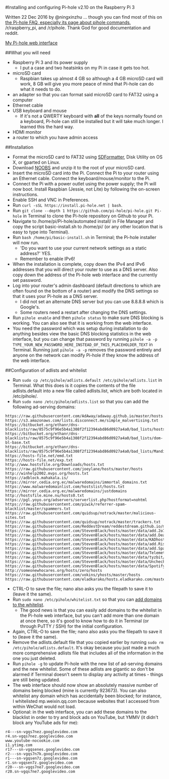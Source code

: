 #Installing and configuring Pi-hole v2.10 on the Raspberry Pi 3

Written 22 Dec 2016 by @ningxinzhu ... though you can find most of this on [the Pi-hole FAQ, especially its page about pihole commands](https://discourse.pi-hole.net/t/the-pihole-command-with-examples/738), /r/raspberry_pi, and /r/pihole. Thank God for good documentation and reddit.

[My Pi-hole web interface](https://i.imgur.com/NJ3v4TT.jpg)

##What you will need
- Raspberry Pi 3 and its power supply
  - I put a case and two heatsinks on my Pi in case it gets too hot.
- microSD card
  - Raspbian takes up almost 4 GB so although a 4 GB microSD card will work, 8 GB will give you more peace of mind that Pi-hole can do what it needs to do.
- an adapter so that you can format said microSD card to FAT32 using a computer
- Ethernet cable
- USB keyboard and mouse
  - If it's not a QWERTY keyboard with **all** of the keys normally found on a keyboard, Pi-hole can still be installed but it will take much longer. I learned this the hard way.
- HDMI monitor
- a router to which you have admin access

##Installation
- Format the microSD card to FAT32 using [SDFormatter](https://www.sdcard.org/downloads/formatter_4/), Disk Utility on OS X, or gparted on Linux.
- Download [NOOBS](https://www.raspberrypi.org/downloads/noobs/) and unzip it to the root of your microSD card.
- Insert the microSD card into the Pi. Connect the Pi to your router using an Ethernet cable. Connect the keyboard/mouse/monitor to the Pi.
- Connect the Pi with a power outlet using the power supply; the Pi will now boot. Install Raspbian (Jessie, not Lite) by following the on-screen instructions.
- Enable SSH and VNC in Preferences.
- Run `curl -sSL https://install.pi-hole.net | bash`.
- Run `git clone --depth 1 https://github.com/pi-hole/pi-hole.git Pi-hole` in Terminal to clone the Pi-hole repository on Github to your Pi.
- Navigate to /home/pi/Pi-hole/automated install/ in File Manager and copy the script basic-install.sh to /home/pi/ (or any other location that is easy to type into Terminal).
- Run `bash /home/pi/basic-install.sh` in Terminal; the Pi-hole installer will now run.
  - 'Do you want to use your current network settings as a static address?' YES.
  - Remember to enable IPv6!
- When the installation is complete, copy down the IPv4 and IPv6 addresses that you will direct your router to use as a DNS server. Also copy down the address of the Pi-hole web interface and the currently set password.
- Log into your router's admin dashboard (default directions to which are often found on the bottom of a router) and modify the DNS settings so that it uses your Pi-hole as a DNS server.
  - I did not set an alternate DNS server but you can use 8.8.8.8 which is Google's.
  - Some routers need a restart after changing the DNS settings.
- Run `pihole enable` and then `pihole status` to make sure DNS blocking is working. You can also see that it is working from the web interface.
- You need the password which was setup during installation to do anything besides view the basic DNS blocking statistics in the web interface, but you can change that password by running `pihole -a -p TYPE_YOUR_NEW_PASSWORD_HERE_INSTEAD_OF_THIS_PLACEHOLDER_TEXT` in Terminal. Running just `pihole -a -p` removes the password entirely and anyone on the network can modify Pi-hole if they know the address of the web interface.

##Configuration of adlists and whitelist
- Run `sudo cp /etc/pihole/adlists.default /etc/pihole/adlists.list` in Terminal. What this does is it copies the contents of the file adlists.default into a new file called adlists.list, which are both located in /etc/pihole/.
- Run `sudo nano /etc/pihole/adlists.list` so that you can add the following ad-serving domains:
```
https://raw.githubusercontent.com/AdAway/adaway.github.io/master/hosts.txt
https://s3.amazonaws.com/lists.disconnect.me/simple_malvertising.txt
https://bitbucket.org/ethanr/dns-blacklists/raw/8575c9f96e5b4a1308f2f12394abd86d0927a4a0/bad_lists/hosts.txt
https://bitbucket.org/ethanr/dns-blacklists/raw/8575c9f96e5b4a1308f2f12394abd86d0927a4a0/bad_lists/dom-bl-base.txt
https://bitbucket.org/ethanr/dns-blacklists/raw/8575c9f96e5b4a1308f2f12394abd86d0927a4a0/bad_lists/Mandiant_APT1_Report_Appendix_D.txt
https://hosts-file.net/emd.txt
https://hosts-file.net/exp.txt
http://www.hostsfile.org/Downloads/hosts.txt
https://raw.githubusercontent.com/joeylane/hosts/master/hosts
http://winhelp2002.mvps.org/hosts.txt
https://adblock.mahakala.is/
https://mirror.cedia.org.ec/malwaredomains/immortal_domains.txt
https://www.malwaredomainlist.com/hostslist/hosts.txt
https://mirror.cedia.org.ec/malwaredomains/justdomains
http://hostsfile.mine.nu/hosts0.txt
https://pgl.yoyo.org/adservers/serverlist.php?hostformat=nohtml
https://raw.githubusercontent.com/piwik/referrer-spam-blacklist/master/spammers.txt
https://raw.githubusercontent.com/quidsup/notrack/master/malicious-sites.txt
https://raw.githubusercontent.com/quidsup/notrack/master/trackers.txt
https://raw.githubusercontent.com/ReddestDream/reddestdream.github.io/master/Projects/MinimalHosts/etc/MinimalHostsBlocker/minimalhosts
https://raw.githubusercontent.com/StevenBlack/hosts/master/data/add.2o7Net/hosts
https://raw.githubusercontent.com/StevenBlack/hosts/master/data/add.Dead/hosts
https://raw.githubusercontent.com/StevenBlack/hosts/master/data/KADhosts/hosts
https://raw.githubusercontent.com/StevenBlack/hosts/master/data/add.Risk/hosts
https://raw.githubusercontent.com/StevenBlack/hosts/master/data/add.Spam/hosts
https://raw.githubusercontent.com/StevenBlack/hosts/master/data/Telemetry/hosts
https://raw.githubusercontent.com/StevenBlack/hosts/master/data/tyzbit/hosts
https://raw.githubusercontent.com/StevenBlack/hosts/master/data/UncheckyAds/hosts
https://raw.githubusercontent.com/StevenBlack/hosts/master/data/SpotifyAds/hosts
http://someonewhocares.org/hosts/zero/hosts
https://raw.githubusercontent.com/vokins/yhosts/master/hosts
https://raw.githubusercontent.com/eladkarako/hosts.eladkarako.com/master/_raw__hosts.txt
```
- CTRL-O to save the file; nano also asks you the filepath to save it to (leave it the same).
- Run `sudo nano /etc/pihole/whitelist.txt` so that you can [add domains to the whitelist](https://github.com/ningxinzhu/pihole/blob/master/whitelist.txt).
  - The good news is that you can easily add domains to the whitelist in the Pi-hole web interface, but you can't add more than one domain at once there, so it's good to know how to do it in Terminal (or through PuTTY / SSH) for the initial configuration.
- Again, CTRL-O to save the file; nano also asks you the filepath to save it to (leave it the same).
- Remove the adlists.default file that you copied earlier by running `sudo rm /etc/pihole/adlists.default`. It's okay because you just made a much more comprehensive adlists file that includes all of the information in the one you just deleted.
- Run `pihole -g` to update Pi-hole with the new list of ad-serving domains and the new whitelist. Some of these adlists are gigantic so don't be alarmed if Terminal doesn't seem to display any activity at times - things are still being updated.
- The web interface should now show an absolutely massive number of domains being blocked (mine is currently 923673). You can also whitelist any domain which has accidentally been blocked; for instance, I whitelisted mp.weixin.qq.com because websites that I accessed from within WeChat would not load.
- Optional: in the web interface, you can add these domains to the blacklist in order to try and block ads on YouTube, but YMMV (it didn't block any YouTube ads for me):
```
r4---sn-vgqs7nez.googlevideo.com
r4.sn-vgqs7nez.googlevideo.com
www.youtube-nocookie.com
i1.ytimg.com
r17---sn-vgqsenes.googlevideo.com
r2---sn-vgqs7n7k.googlevideo.com
r1---sn-vgqsen7z.googlevideo.com
r1.sn-vgqsen7z.googlevideo.com
r20---sn-vgqs7ne7.googlevideo.com
r20.sn-vgqs7ne7.googlevideo.com
```
